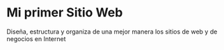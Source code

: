 # Mi primer Sitio Web
Diseña, estructura y organiza de una mejor manera los sitios de web y de negocios en Internet